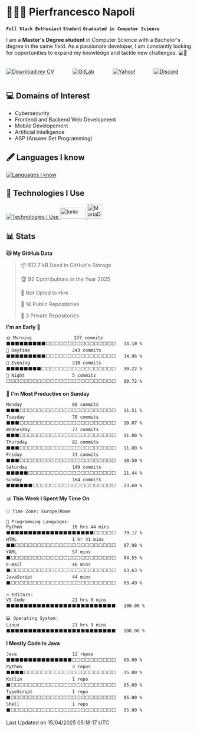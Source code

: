 # 👨🏻‍💻 **Pierfrancesco Napoli**
**`Full Stack Enthusiast`** **`Student`**
**`Graduated in Computer Science `**

I am a **Master's Degree student** in Computer Science with a Bachelor's degree in the same field. As a passionate developer, I am constantly looking for opportunities to expand my knowledge and tackle new challenges. 💻🚀

<p align="center" style="display: inline-flex; flex-wrap: wrap; gap: 50px;">
<a href="https://github.com/Pierf22/Pierf22/blob/3376a63ff62b5d89ae286d1e5cc89be924935e00/Napoli-Pierfrancesco-CV.pdf" target="_blank">
    <img alt="Download my CV" title="Download my CV" src="https://img.shields.io/badge/My%20CV-0077B5?style=for-the-badge&logo=readthedocs&logoColor=fff&color=blue"/>
</a>
    <a href="https://gitlab.com/Pierf22" target="_blank">
        <img alt="GitLab" title="Visit my GitLab profile" src="https://img.shields.io/badge/Gitlab -Pierf22-FCA121?style=for-the-badge&logo=GitLab&logoColor=white"/>
    </a>
    <a href="mailto:pier.napoli@yahoo.it">
        <img alt="Yahoo!" title="Send me an email" src="https://img.shields.io/badge/Yahoo!-pier.napoli@yahoo.it-9D79D2?style=for-the-badge&logo=yahoo&logoColor=white"/>
    </a>
<a href="https://discord.com/users/1211690539959975948">
    <img alt="Discord" title="Connect on Discord" src="https://img.shields.io/badge/Discord-pierf_22-7289DA?style=for-the-badge&logo=discord&logoColor=white"/>
</a>


</p>



## :computer: Domains of Interest
* Cybersecurity
* Frontend and Backend Web Development
* Mobile Developement
* Artificial Intelligence
* ASP (Answer Set Programming)





## 🖋️ Languages I know
<p align="left">
  <a href="https://skillicons.dev" target="_blank" rel="noreferrer">
    <img src="https://skillicons.dev/icons?i=java,py,cs,ts,js,css,html,kotlin,perl,cpp,bash" alt="Languages I know" />
  </a>
</p>




## 🧭 Technologies I Use
<p align="left">
  <a href="https://skillicons.dev" target="_blank" rel="noreferrer">
    <img src="https://skillicons.dev/icons?i=fastapi,unity,spring,angular,androidstudio,docker,postgres,postman,mysql,mongodb" alt="Technologies I Use" />
  </a>
  <a href="https://ionicframework.com/" target="_blank" rel="noreferrer">
    <img src="https://upload.wikimedia.org/wikipedia/commons/thumb/d/d1/Ionic_Logo.svg/1024px-Ionic_Logo.svg.png" alt="Ionic" width="70" height="30" />
  </a>
  <a href="https://mariadb.org/" target="_blank" rel="noreferrer">
    <img src="https://mariadb.com/wp-content/uploads/2019/11/mariadb-logo-vertical_blue.svg" alt="MariaDB" width="40" height="40" />
  </a>
</p>



## 📊 Stats

<!--START_SECTION:waka-->
**🐱 My GitHub Data** 

> 📦 512.7 kB Used in GitHub's Storage 
 > 
> 🏆 92 Contributions in the Year 2025
 > 
> 🚫 Not Opted to Hire
 > 
> 📜 14 Public Repositories 
 > 
> 🔑 3 Private Repositories 
 > 
**I'm an Early 🐤** 

```text
🌞 Morning                237 commits         ⬛⬛⬛⬛⬛⬛⬛⬛⬛⬜⬜⬜⬜⬜⬜⬜⬜⬜⬜⬜⬜⬜⬜⬜⬜   34.10 % 
🌆 Daytime                243 commits         ⬛⬛⬛⬛⬛⬛⬛⬛⬛⬜⬜⬜⬜⬜⬜⬜⬜⬜⬜⬜⬜⬜⬜⬜⬜   34.96 % 
🌃 Evening                210 commits         ⬛⬛⬛⬛⬛⬛⬛⬛⬜⬜⬜⬜⬜⬜⬜⬜⬜⬜⬜⬜⬜⬜⬜⬜⬜   30.22 % 
🌙 Night                  5 commits           ⬜⬜⬜⬜⬜⬜⬜⬜⬜⬜⬜⬜⬜⬜⬜⬜⬜⬜⬜⬜⬜⬜⬜⬜⬜   00.72 % 
```
📅 **I'm Most Productive on Sunday** 

```text
Monday                   80 commits          ⬛⬛⬛⬜⬜⬜⬜⬜⬜⬜⬜⬜⬜⬜⬜⬜⬜⬜⬜⬜⬜⬜⬜⬜⬜   11.51 % 
Tuesday                  70 commits          ⬛⬛⬛⬜⬜⬜⬜⬜⬜⬜⬜⬜⬜⬜⬜⬜⬜⬜⬜⬜⬜⬜⬜⬜⬜   10.07 % 
Wednesday                77 commits          ⬛⬛⬛⬜⬜⬜⬜⬜⬜⬜⬜⬜⬜⬜⬜⬜⬜⬜⬜⬜⬜⬜⬜⬜⬜   11.08 % 
Thursday                 82 commits          ⬛⬛⬛⬜⬜⬜⬜⬜⬜⬜⬜⬜⬜⬜⬜⬜⬜⬜⬜⬜⬜⬜⬜⬜⬜   11.80 % 
Friday                   73 commits          ⬛⬛⬛⬜⬜⬜⬜⬜⬜⬜⬜⬜⬜⬜⬜⬜⬜⬜⬜⬜⬜⬜⬜⬜⬜   10.50 % 
Saturday                 149 commits         ⬛⬛⬛⬛⬛⬜⬜⬜⬜⬜⬜⬜⬜⬜⬜⬜⬜⬜⬜⬜⬜⬜⬜⬜⬜   21.44 % 
Sunday                   164 commits         ⬛⬛⬛⬛⬛⬛⬜⬜⬜⬜⬜⬜⬜⬜⬜⬜⬜⬜⬜⬜⬜⬜⬜⬜⬜   23.60 % 
```


📊 **This Week I Spent My Time On** 

```text
🕑︎ Time Zone: Europe/Rome

💬 Programming Languages: 
Python                   16 hrs 44 mins      ⬛⬛⬛⬛⬛⬛⬛⬛⬛⬛⬛⬛⬛⬛⬛⬛⬛⬛⬛⬛⬜⬜⬜⬜⬜   79.17 % 
HTML                     1 hr 41 mins        ⬛⬛⬜⬜⬜⬜⬜⬜⬜⬜⬜⬜⬜⬜⬜⬜⬜⬜⬜⬜⬜⬜⬜⬜⬜   07.98 % 
YAML                     57 mins             ⬛⬜⬜⬜⬜⬜⬜⬜⬜⬜⬜⬜⬜⬜⬜⬜⬜⬜⬜⬜⬜⬜⬜⬜⬜   04.55 % 
E-mail                   46 mins             ⬛⬜⬜⬜⬜⬜⬜⬜⬜⬜⬜⬜⬜⬜⬜⬜⬜⬜⬜⬜⬜⬜⬜⬜⬜   03.63 % 
JavaScript               44 mins             ⬛⬜⬜⬜⬜⬜⬜⬜⬜⬜⬜⬜⬜⬜⬜⬜⬜⬜⬜⬜⬜⬜⬜⬜⬜   03.49 % 

🔥 Editors: 
VS Code                  21 hrs 9 mins       ⬛⬛⬛⬛⬛⬛⬛⬛⬛⬛⬛⬛⬛⬛⬛⬛⬛⬛⬛⬛⬛⬛⬛⬛⬛   100.00 % 

💻 Operating System: 
Linux                    21 hrs 9 mins       ⬛⬛⬛⬛⬛⬛⬛⬛⬛⬛⬛⬛⬛⬛⬛⬛⬛⬛⬛⬛⬛⬛⬛⬛⬛   100.00 % 
```

**I Mostly Code in Java** 

```text
Java                     12 repos            ⬛⬛⬛⬛⬛⬛⬛⬛⬛⬛⬛⬛⬛⬛⬛⬜⬜⬜⬜⬜⬜⬜⬜⬜⬜   60.00 % 
Python                   3 repos             ⬛⬛⬛⬛⬜⬜⬜⬜⬜⬜⬜⬜⬜⬜⬜⬜⬜⬜⬜⬜⬜⬜⬜⬜⬜   15.00 % 
Kotlin                   1 repo              ⬛⬜⬜⬜⬜⬜⬜⬜⬜⬜⬜⬜⬜⬜⬜⬜⬜⬜⬜⬜⬜⬜⬜⬜⬜   05.00 % 
TypeScript               1 repo              ⬛⬜⬜⬜⬜⬜⬜⬜⬜⬜⬜⬜⬜⬜⬜⬜⬜⬜⬜⬜⬜⬜⬜⬜⬜   05.00 % 
Shell                    1 repo              ⬛⬜⬜⬜⬜⬜⬜⬜⬜⬜⬜⬜⬜⬜⬜⬜⬜⬜⬜⬜⬜⬜⬜⬜⬜   05.00 % 
```




 Last Updated on 15/04/2025 05:18:17 UTC
<!--END_SECTION:waka-->


